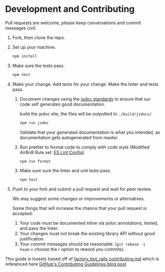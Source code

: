 # Development and Contributing

Pull requests are welcome, please keep conversations and commit messages civil.

1. Fork, then clone the repo.

1. Set up your machine.

    ```bash
    npm install
    ```

1. Make sure the tests pass.
    
    ```bash
    npm test
    ```

1. Make your change. Add tests for your change. Make the linter and tests pass.

    1. Document changes using the [jsdoc standards](http://usejsdoc.org/) to ensure that our code self generates good documentation.
    
        build the jsdoc site, the files will be outputted to `./build/jsdocs/`
        
        ```bash
        npm run jsdoc
        ```
        
        Validate that your generated documentation is what you intended, as documentation gets autogenerated from master.
    
    1. Run prettier to format code to comply with code style (Modified AirBnB Rule set: [ES Lint Config](.eslintrc.json))

        ```bash
        npm run format
        ```

    1. Make sure sure the linter and unit tests pass.

        ```bash
        npm test
        ```

1. Push to your fork and submit a pull request and wait for peer review.

    We may suggest some changes or improvements or alternatives.
    
    Some things that will increase the chance that your pull request is accepted:
    
    1. Your code must be documented inline via jsdoc annotations, tested, and pass the linter.
    1. Your changes must not break the existing library API without good justification.
    1. Your commit messages should be reasonable. (`git rebase -i head~n` choose the r option to reword you commits).
    
This guide is loosely based off of [factory_bot_rails contributing.md](https://github.com/thoughtbot/factory_bot_rails/blob/master/CONTRIBUTING.md) which is referenced here [GitHub's Contributing Guidelines blog post](https://blog.github.com/2012-09-17-contributing-guidelines/) 